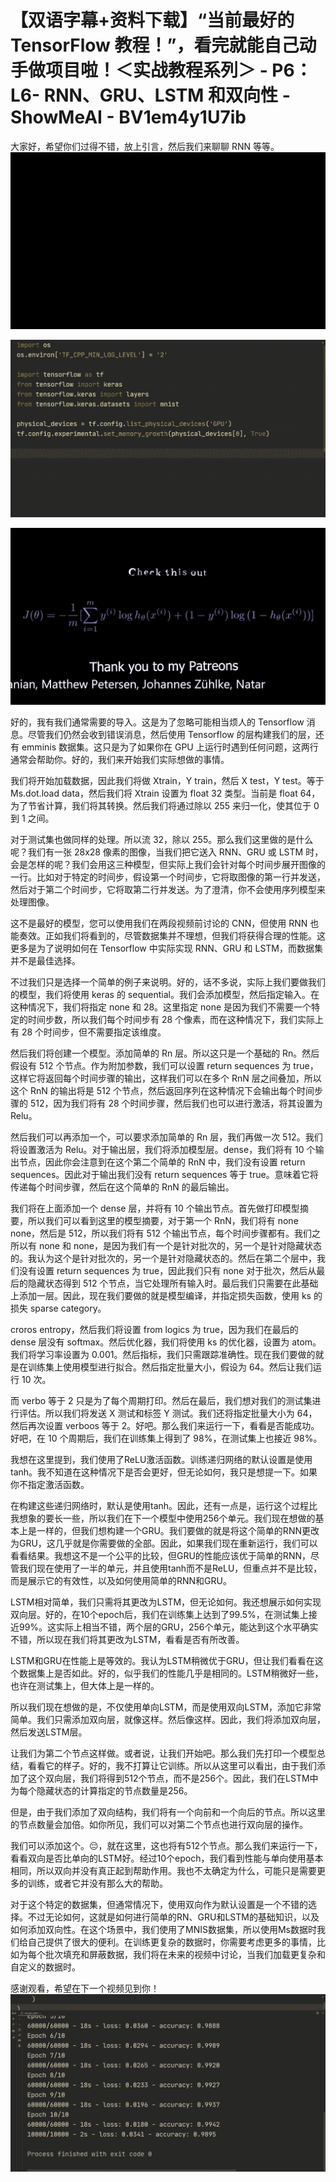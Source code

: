 # 【双语字幕+资料下载】“当前最好的 TensorFlow 教程！”，看完就能自己动手做项目啦！＜实战教程系列＞ - P6：L6- RNN、GRU、LSTM 和双向性 - ShowMeAI - BV1em4y1U7ib

大家好，希望你们过得不错，放上引言，然后我们来聊聊 RNN 等等。![](img/7a25be1c8cdf0d1403f6e221e59c1458_1.png)

![](img/7a25be1c8cdf0d1403f6e221e59c1458_2.png)

![](img/7a25be1c8cdf0d1403f6e221e59c1458_3.png)

好的，我有我们通常需要的导入。这是为了忽略可能相当烦人的 Tensorflow 消息。尽管我们仍然会收到错误消息，然后使用 Tensorflow 的层构建我们的层，还有 emminis 数据集。这只是为了如果你在 GPU 上运行时遇到任何问题，这两行通常会帮助你。好的，我们来开始我们实际想做的事情。

我们将开始加载数据，因此我们将做 Xtrain，Y train，然后 X test，Y test。等于 Ms.dot.load data，然后我们将 Xtrain 设置为 float 32 类型。当前是 float 64，为了节省计算，我们将其转换。然后我们将通过除以 255 来归一化，使其位于 0 到 1 之间。

对于测试集也做同样的处理。所以流 32，除以 255。那么我们这里做的是什么呢？我们有一张 28x28 像素的图像，当我们把它送入 RNN、GRU 或 LSTM 时，会是怎样的呢？我们会用这三种模型，但实际上我们会针对每个时间步展开图像的一行。比如对于特定的时间步，假设第一个时间步，它将取图像的第一行并发送，然后对于第二个时间步，它将取第二行并发送。为了澄清，你不会使用序列模型来处理图像。

这不是最好的模型，您可以使用我们在两段视频前讨论的 CNN，但使用 RNN 也能奏效。正如我们将看到的，尽管数据集并不理想，但我们将获得合理的性能。这更多是为了说明如何在 Tensorflow 中实际实现 RNN、GRU 和 LSTM，而数据集并不是最佳选择。

不过我们只是选择一个简单的例子来说明。好的，话不多说，实际上我们要做我们的模型，我们将使用 keras 的 sequential。我们会添加模型，然后指定输入。在这种情况下，我们将指定 none 和 28。这里指定 none 是因为我们不需要一个特定的时间步数，所以我们每个时间步有 28 个像素，而在这种情况下，我们实际上有 28 个时间步，但不需要指定该维度。

然后我们将创建一个模型。添加简单的 Rn 层。所以这只是一个基础的 Rn。然后假设有 512 个节点。作为附加参数，我们可以设置 return sequences 为 true，这样它将返回每个时间步骤的输出，这样我们可以在多个 RnN 层之间叠加，所以这个 RnN 的输出将是 512 个节点，然后返回序列在这种情况下会输出每个时间步骤的 512，因为我们将有 28 个时间步骤，然后我们也可以进行激活，将其设置为 Relu。

然后我们可以再添加一个，可以要求添加简单的 Rn 层，我们再做一次 512。我们将设置激活为 Relu。对于输出层，我们将添加模型层。dense，我们将有 10 个输出节点，因此你会注意到在这个第二个简单的 RnN 中，我们没有设置 return sequences。因此对于输出我们没有 return sequences 等于 true。意味着它将传递每个时间步骤，然后在这个简单的 RnN 的最后输出。

我们将在上面添加一个 dense 层，并将有 10 个输出节点。首先做打印模型摘要，所以我们可以看到这里的模型摘要，对于第一个 RnN，我们将有 none none，然后是 512，所以我们将有 512 个输出节点，每个时间步骤都有。我们之所以有 none 和 none，是因为我们有一个是针对批次的，另一个是针对隐藏状态的。我认为这个是针对批次的，另一个是针对隐藏状态的。然后在第二个层中，我们没有设置 return sequences 为 true，因此我们只有 none 对于批次，然后从最后的隐藏状态得到 512 个节点，当它处理所有输入时。最后我们只需要在此基础上添加一层。因此，现在我们要做的就是模型编译，并指定损失函数，使用 ks 的损失 sparse category。

croros entropy，然后我们将设置 from logics 为 true，因为我们在最后的 dense 层没有 softmax。然后优化器，我们将使用 ks 的优化器，设置为 atom。我们将学习率设置为 0.001。然后指标，我们只需跟踪准确性。现在我们要做的就是在训练集上使用模型进行拟合。然后指定批量大小，假设为 64。然后让我们运行 10 次。

而 verbo 等于 2 只是为了每个周期打印。然后在最后，我们想对我们的测试集进行评估。所以我们将发送 X 测试和标签 Y 测试。我们还将指定批量大小为 64，然后再次设置 verboos 等于 2。好吧。那么我们来运行一下，看看是否能成功。好吧，在 10 个周期后，我们在训练集上得到了 98%，在测试集上也接近 98%。

我想在这里提到，我们使用了ReLU激活函数。训练递归网络的默认设置是使用tanh。我不知道在这种情况下是否会更好，但无论如何，我只是想提一下。如果你不指定激活函数。

在构建这些递归网络时，默认是使用tanh。因此，还有一点是，运行这个过程比我想象的要长一些，所以我们在下一个模型中使用256个单元。我们现在想做的基本上是一样的，但我们想构建一个GRU。我们要做的就是将这个简单的RNN更改为GRU，这几乎就是你需要做的全部。因此，如果我们现在重新运行，我们可以看看结果。我想这不是一个公平的比较，但GRU的性能应该优于简单的RNN，尽管我们现在使用了一半的单元，并且使用tanh而不是ReLU，但重点并不是比较，而是展示它的有效性，以及如何使用简单的RNN和GRU。

LSTM相对简单，我们只需将其更改为LSTM，但无论如何。我还想展示如何实现双向层。好的，在10个epoch后，我们在训练集上达到了99.5%，在测试集上接近99%。这实际上相当不错，两个层的GRU，256个单元，能达到这个水平确实不错，所以现在我们将其更改为LSTM，看看是否有所改善。

LSTM和GRU在性能上是等效的。我认为LSTM稍微优于GRU，但让我们看看在这个数据集上是否如此。好的，似乎我们的性能几乎是相同的。LSTM稍微好一些，也许在测试集上，但大体上是一样的。

所以我们现在想做的是，不仅使用单向LSTM，而是使用双向LSTM，添加它非常简单。我们只需添加双向层，就像这样。然后像这样。因此，我们将添加双向层，然后发送LSTM层。

让我们为第二个节点这样做。或者说，让我们开始吧。那么我们先打印一个模型总结，看看它的样子。好的，我不打算让它训练。所以从这里可以看出，由于我们添加了这个双向层，我们将得到512个节点，而不是256个。因此，我们在LSTM中为每个隐藏状态的计算指定的节点数量是256。

但是，由于我们添加了双向结构，我们将有一个向前和一个向后的节点。所以这里的节点数量会加倍。如你所见，我们可以对第二个节点也进行双向层的操作。

我们可以添加这个。😔，就在这里，这也将有512个节点。那么我们来运行一下，看看双向是否比单向的LSTM好。经过10个epoch，我们看到性能与单向使用基本相同，所以双向并没有真正起到帮助作用。我也不太确定为什么，可能只是需要更多的训练，或者它并没有那么大的帮助。

对于这个特定的数据集，但通常情况下，使用双向作为默认设置是一个不错的选择。不过无论如何，这就是如何进行简单的RN、GRU和LSTM的基础知识，以及如何添加双向性。在这个场景中，我们使用了MNIS数据集，所以使用Ms数据时我们给自己提供了很大的便利。在训练更复杂的数据时，你需要考虑更多的事情，比如为每个批次填充和屏蔽数据，我们将在未来的视频中讨论，当我们加载更复杂和自定义的数据时。

感谢观看，希望在下一个视频见到你！![](img/7a25be1c8cdf0d1403f6e221e59c1458_5.png)
